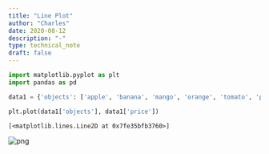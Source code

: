 ```yaml
---
title: "Line Plot"
author: "Charles"
date: 2020-08-12
description: "-"
type: technical_note
draft: false
---
```


```python
import matplotlib.pyplot as plt
import pandas as pd
```


```python
data1 = {'objects': ['apple', 'banana', 'mango', 'orange', 'tomato', 'potato'], 'price':[4, 7, 12, 10, 9, 14]}
```


```python
plt.plot(data1['objects'], data1['price'])
```




    [<matplotlib.lines.Line2D at 0x7fe35bfb3760>]




![png](line-plot_3_1.png)



```python

```
